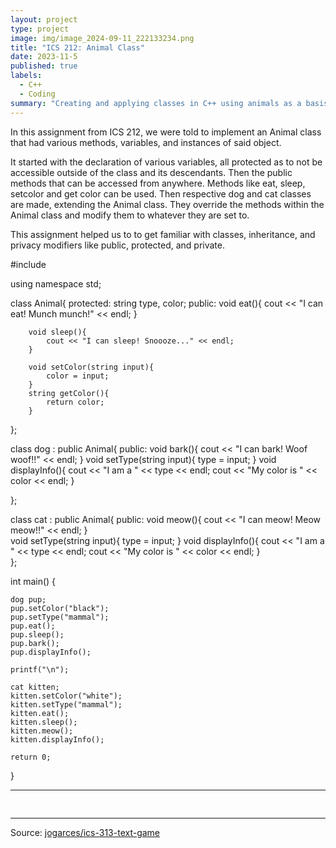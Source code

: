 ```yaml
---
layout: project
type: project
image: img/image_2024-09-11_222133234.png
title: "ICS 212: Animal Class"
date: 2023-11-5
published: true
labels:
  - C++
  - Coding
summary: "Creating and applying classes in C++ using animals as a basis in ICS 212"
---
```

In this assignment from ICS 212, we were told to implement an Animal class that had various methods, variables, and instances of said object. 

It started with the declaration of various variables, all protected as to not be accessible outside of the class and its descendants. Then the public methods that can be accessed from anywhere.
Methods like eat, sleep, setcolor and get color can be used. Then respective dog and cat classes are made, extending the Animal class. They override the methods within the Animal class and 
modify them to whatever they are set to. 

This assignment helped us to to get familiar with classes, inheritance, and privacy modifiers like public, protected, and private.

#include <iostream>

using namespace std;


class Animal{
    protected:
        string type, color;
    public:
        void eat(){
            cout << "I can eat! Munch munch!" << endl;
        }

        void sleep(){
            cout << "I can sleep! Snoooze..." << endl;
        }

        void setColor(string input){
            color = input;
        }
        string getColor(){
            return color;
        }

};

class dog : public Animal{
    public:
        void bark(){
           cout << "I can bark! Woof woof!!" << endl;
        }
        void setType(string input){
            type = input;
        }
        void displayInfo(){
            cout << "I am a " << type << endl;
            cout << "My color is " << color << endl;
        }
     
};

class cat : public Animal{
    public:
        void meow(){
            cout << "I can meow! Meow meow!!" << endl;
        }   
        void setType(string input){
            type = input;
        }
        void displayInfo(){
            cout << "I am a " << type << endl;
            cout << "My color is " << color << endl;
        }        
};

int main() {

    dog pup;
    pup.setColor("black");
    pup.setType("mammal");
    pup.eat();
    pup.sleep();
    pup.bark();
    pup.displayInfo();

    printf("\n");

    cat kitten;
    kitten.setColor("white");
    kitten.setType("mammal");
    kitten.eat();
    kitten.sleep();
    kitten.meow();
    kitten.displayInfo();

    return 0;
}



<hr>

<pre>

</pre>

<hr>

Source: <a href="https://github.com/jogarces/ics-313-text-game"><i class="large github icon "></i>jogarces/ics-313-text-game</a>
